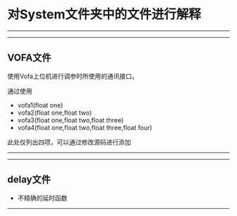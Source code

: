# 对System文件夹中的文件进行解释
---

---
## VOFA文件
使用Vofa上位机进行调参时所使用的通讯接口。

通过使用
- vofa1(float one)
- vofa2(float one,float two)
- vofa3(float one,float two,float three)
- vofa4(float one,float two,float three,float four)

此处仅列出四项，可以通过修改源码进行添加

---
---
## delay文件
- 不精确的延时函数
---